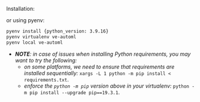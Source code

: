 Installation:

or using pyenv:
```bash
pyenv install {python_version: 3.9.16}
pyenv virtualenv ve-automl
pyenv local ve-automl
```

- _**NOTE**: in case of issues when installing Python requirements, you may want to try the following:_
    - _on some platforms, we need to ensure that requirements are installed sequentially:_ `xargs -L 1 python -m pip install < requirements.txt`.
    - _enforce the `python -m pip` version above in your virtualenv:_ `python -m pip install --upgrade pip==19.3.1`.


